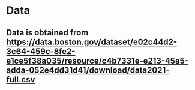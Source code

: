 # Data
## Data is obtained from https://data.boston.gov/dataset/e02c44d2-3c64-459c-8fe2-e1ce5f38a035/resource/c4b7331e-e213-45a5-adda-052e4dd31d41/download/data2021-full.csv

